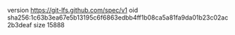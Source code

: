 version https://git-lfs.github.com/spec/v1
oid sha256:1c63b3ea67e5b13195c6f6863edbb4ff1b08ca5a81fa9da01b23c02ac2b3deaf
size 15888
